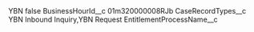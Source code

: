 <?xml version="1.0" encoding="UTF-8"?>
<CustomMetadata xmlns="http://soap.sforce.com/2006/04/metadata" xmlns:xsi="http://www.w3.org/2001/XMLSchema-instance" xmlns:xsd="http://www.w3.org/2001/XMLSchema">
    <label>YBN</label>
    <protected>false</protected>
    <values>
        <field>BusinessHourId__c</field>
        <value xsi:type="xsd:string">01m320000008RJb</value>
    </values>
    <values>
        <field>CaseRecordTypes__c</field>
        <value xsi:type="xsd:string">YBN Inbound Inquiry,YBN Request</value>
    </values>
    <values>
        <field>EntitlementProcessName__c</field>
        <value xsi:nil="true"/>
    </values>
</CustomMetadata>
